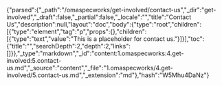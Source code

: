 {"parsed":{"_path":"/omaspecworks/get-involved/contact-us","_dir":"get-involved","_draft":false,"_partial":false,"_locale":"","title":"Contact Us","description":null,"layout":"doc","body":{"type":"root","children":[{"type":"element","tag":"p","props":{},"children":[{"type":"text","value":"This is a placeholder for contact us."}]}],"toc":{"title":"","searchDepth":2,"depth":2,"links":[]}},"_type":"markdown","_id":"content:1.omaspecworks:4.get-involved:5.contact-us.md","_source":"content","_file":"1.omaspecworks/4.get-involved/5.contact-us.md","_extension":"md"},"hash":"W5Mhu4DaNz"}